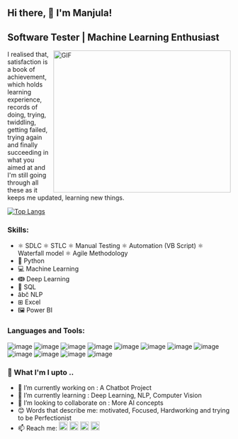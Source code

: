 ## Hi there, 👋 I'm Manjula! 

## Software Tester | Machine Learning Enthusiast

 <img align="right" alt="GIF" src="https://github.com/arsentieva/arsentieva/blob/main/code.gif?raw=true" width="400" height="320" />

I realised that, satisfaction is a book of achievement, which holds learning experience, records of doing, trying, twiddling, getting failed, trying again and finally succeeding in what you aimed at and I'm still going through all these as it keeps me updated, learning new things.

[![Top Langs](https://github-readme-stats.vercel.app/api/top-langs/?username=Munch2022&show_icons=true&theme=cobalt)](https://github.com/Munch2022/github-readme-stats)



### Skills: 
* ⚛ SDLC  ⚛ STLC  ⚛ Manual Testing  ⚛ Automation (VB Script)  ⚛ Waterfall model ⚛ Agile Methodology
* 🐍 Python                                                       
* 💻 Machine Learning
* ↈ Deep Learning     
* 🎰 SQL  
* âbč NLP  
* ⊞ Excel
* 🖼 Power BI

### Languages and Tools:

![image](https://user-images.githubusercontent.com/111883941/209342030-6b35e7fe-2d51-4ce2-9771-15572f868256.png)
![image](https://user-images.githubusercontent.com/111883941/209343997-1916631d-4503-460f-bcb4-5e4fefadd639.png)
![image](https://user-images.githubusercontent.com/111883941/209344023-96fd2ca6-745a-48cb-a0f5-c58a00491884.png)
![image](https://user-images.githubusercontent.com/111883941/209343679-d53117d9-7b60-484d-a7d2-72ecb7aac795.png)
![image](https://user-images.githubusercontent.com/111883941/209342042-0282fd4f-431a-4158-b88d-361758d9a29d.png)
![image](https://user-images.githubusercontent.com/111883941/209342244-c382084e-e6a5-4236-b7dd-23fa3aead52e.png)
![image](https://user-images.githubusercontent.com/111883941/209342275-816e0419-0695-4575-b8cc-ce2610bf0635.png)
![image](https://user-images.githubusercontent.com/111883941/209343049-478e587e-f4f8-4deb-9322-f6ed37436cd6.png)
![image](https://user-images.githubusercontent.com/111883941/209342960-c86a7202-1b05-40b5-a0b6-233aa3c42646.png)
![image](https://user-images.githubusercontent.com/111883941/209345243-a862723e-4ea0-4e43-aa45-e50d36166459.png)
![image](https://user-images.githubusercontent.com/111883941/209342289-d22aac76-6b60-463c-8792-4226652dd6b7.png)
![image](https://user-images.githubusercontent.com/111883941/209344435-207fe8db-df21-44e8-b18d-36f2148a6be8.png)


###


### 📜 What I'm I upto .. 

- 🔭 I’m currently working on : A Chatbot Project 
- 🌱 I’m currently learning : Deep Learning, NLP, Computer Vision 
- 👯 I’m looking to collaborate on : More AI concepts 
- 😊 Words that describe me: motivated, Focused, Hardworking and trying to be Perfectionist  
- 📫 Reach me: 
[<img src='https://cdn.jsdelivr.net/npm/simple-icons@3.0.1/icons/github.svg' alt='github' height='20'>](https://github.com/Munch2022) [<img src='https://cdn.jsdelivr.net/npm/simple-icons@3.0.1/icons/linkedin.svg' alt='linkedin' height='20'>](https://www.linkedin.com/in/manjula-das-30520918)  [<img src='https://cdn.jsdelivr.net/npm/simple-icons@3.0.1/icons/facebook.svg' alt='facebook' height='20'>](https://www.facebook.com/g.or.manjula)  [<img src='https://cdn.jsdelivr.net/npm/simple-icons@3.0.1/icons/instagram.svg' alt='instagram' height='20'>](https://www.instagram.com/g.or.manjula/) 
